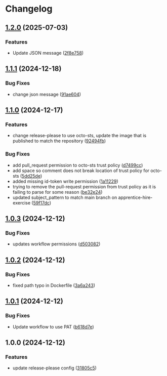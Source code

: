 # Changelog

## [1.2.0](https://github.com/easy-octo/apprentice-hire-exercise/compare/v1.1.1...v1.2.0) (2025-07-03)


### Features

* Update JSON message ([2f8e758](https://github.com/easy-octo/apprentice-hire-exercise/commit/2f8e75853feb54e7e7a1bc894597514a04d3dee2))

## [1.1.1](https://github.com/easy-octo/apprentice-hire-exercise/compare/v1.1.0...v1.1.1) (2024-12-18)


### Bug Fixes

* change json message ([91ae604](https://github.com/easy-octo/apprentice-hire-exercise/commit/91ae6041fe69ba6322c8cddaeb7acbfb47ccb26e))

## [1.1.0](https://github.com/easy-octo/apprentice-hire-exercise/compare/v1.0.3...v1.1.0) (2024-12-17)


### Features

* change release-please to use octo-sts, update the image that is published to match the repository ([92494fb](https://github.com/easy-octo/apprentice-hire-exercise/commit/92494fbe6fa0bb1b692f239b6113464a9530d8c7))


### Bug Fixes

* add pull_request permission to octo-sts trust policy ([d7499cc](https://github.com/easy-octo/apprentice-hire-exercise/commit/d7499ccf09d8e627645f3831f3896becf03af28f))
* add space so comment does not break location of trust policy for octo-sts ([5dd25de](https://github.com/easy-octo/apprentice-hire-exercise/commit/5dd25de97ed2a2bd1f06c985358019ff87875f96))
* added missing id-token write permission ([1a11229](https://github.com/easy-octo/apprentice-hire-exercise/commit/1a11229160282a81ab18bbe06fdc8cfc43a2ca5b))
* trying to remove the pull-request permission from trust policy as it is failing to parse for some reason ([be32e24](https://github.com/easy-octo/apprentice-hire-exercise/commit/be32e24124c31522e4bd24ff7b4f0774501be986))
* updated subject_pattern to match main branch on apprentice-hire-exercise ([59f17dc](https://github.com/easy-octo/apprentice-hire-exercise/commit/59f17dcf312e6ded586143de42fad5f6db644ee8))

## [1.0.3](https://github.com/easy-octo/apprentice-hire-exercise/compare/v1.0.2...v1.0.3) (2024-12-12)


### Bug Fixes

* updates workflow permissions ([d503082](https://github.com/easy-octo/apprentice-hire-exercise/commit/d50308254623aafb7476542467aae723758dcab1))

## [1.0.2](https://github.com/easy-octo/apprentice-hire-exercise/compare/v1.0.1...v1.0.2) (2024-12-12)


### Bug Fixes

* fixed path typo in Dockerfile ([3a6a243](https://github.com/easy-octo/apprentice-hire-exercise/commit/3a6a2438c56bbf7d9c3f902d1620c2367b7ef2eb))

## [1.0.1](https://github.com/easy-octo/apprentice-hire-exercise/compare/v1.0.0...v1.0.1) (2024-12-12)


### Bug Fixes

* Update workflow to use PAT ([b618d7e](https://github.com/easy-octo/apprentice-hire-exercise/commit/b618d7e84a070460c7f5ae71e6e262bdd4b94eb0))

## 1.0.0 (2024-12-12)


### Features

* update release-please config ([31805c5](https://github.com/easy-octo/apprentice-hire-exercise/commit/31805c5ec57af7e7a698a21b11306b724e1e295b))
